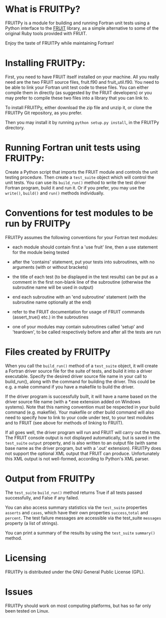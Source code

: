 # What is FRUITPy?

FRUITPy is a module for building and running Fortran unit tests using a Python interface to the [FRUIT](http://sourceforge.net/projects/fortranxunit/) library, as a simple alternative to some of the original Ruby tools provided with FRUIT.

Enjoy the taste of FRUITPy while maintaining Fortran!

# Installing FRUITPy:

First, you need to have FRUIT itself installed on your machine. All you really need are the two FRUIT source files, fruit.f90 and fruit_util.f90. You need to be able to link your Fortran unit test code to these files. You can either compile them in directly (as suggested by the FRUIT developers) or you may prefer to compile these two files into a library that you can link to.

To install FRUITPy, either download the zip file and unzip it, or clone the FRUITPy Git repository, as you prefer.

Then you may install it by running `python setup.py install`, in the FRUITPy directory.

# Running Fortran unit tests using FRUITPy:

Create a Python script that imports the FRUIT module and controls the unit testing procedure. Then create a `test_suite` object which will control the unit tests. You can use its `build_run()` method to write the test driver Fortran program, build it and run it. Or if you prefer, you may use the `write()`, `build()` and `run()` methods individually.

# Conventions for test modules to be run by FRUITPy

FRUITPy assumes the following conventions for your Fortran test modules:

* each module should contain first a 'use fruit' line, then a use statement for the module being tested

* after the 'contains' statement, put your tests into subroutines, with no arguments (with or without brackets)

* the title of each test (to be displayed in the test results) can be put as a comment in the first non-blank line of the subroutine (otherwise the subroutine name will be used in output)

* end each subroutine with an 'end subroutine' statement (with the subroutine name optionally at the end)

* refer to the FRUIT documentation for usage of FRUIT commands (assert_true() etc.)  in the subroutines

* one of your modules may contain subroutines called 'setup' and 'teardown', to be called respectively before and after all the tests are run

# Files created by FRUITPy

When you call the `build_run()` method of a `test_suite` object, it will create a Fortran driver source file for the suite of tests, and build it into a driver executable. Specify the desired driver source file name in your call to build_run(), along with the command for building the driver. This could be e.g. a make command if you have a makefile to build the driver.
 
If the driver program is successfully built, it will have a name based on the driver source file name (with a *.exe extension added on Windows systems). Note that this naming convention must be respected in your build command (e.g. makefile). Your makefile or other build command will also need to specify how to link to your code under test, to your test modules and to FRUIT (see above for methods of linking to FRUIT).

If all goes well, the driver program will run and FRUIT will carry out the tests. The FRUIT console output is not displayed automatically, but is saved in the `test_suite` `output` property, and is also written to an output file (with same base name as the driver program, but with a '.out' extension). FRUITPy does not support the optional XML output that FRUIT can produce. Unfortunately this XML output is not well-formed, according to Python's XML parser.

# Output from FRUITPy

The `test_suite` `build_run()` method returns True if all tests passed successfully, and False if any failed.

You can also access summary statistics via the `test_suite` properties `asserts` and `cases`, which have their own properties `success`,`total` and `percent`. The test failure messages are accessible via the test_suite `messages` property (a list of strings).

You can print a summary of the results by using the `test_suite` `summary()` method.

# Licensing

FRUITPy is distributed under the GNU General Public License (GPL).

# Issues

FRUITPy should work on most computing platforms, but has so far only been tested on Linux.
